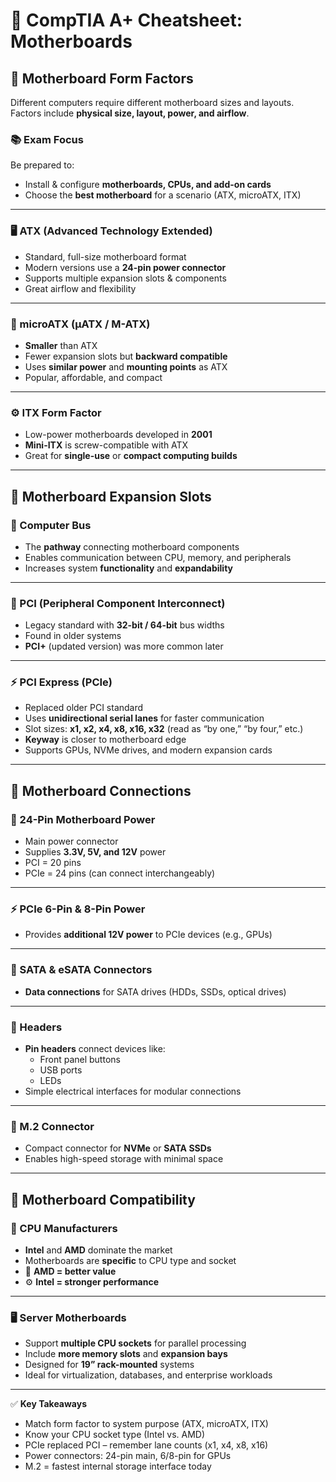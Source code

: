 # 🧠 CompTIA A+ Cheatsheet: Motherboards

## 🧩 Motherboard Form Factors

Different computers require different motherboard sizes and layouts.  
Factors include **physical size, layout, power, and airflow**.

### 📚 Exam Focus
Be prepared to:
- Install & configure **motherboards, CPUs, and add-on cards**
- Choose the **best motherboard** for a scenario (ATX, microATX, ITX)

---

### 🖥️ ATX (Advanced Technology Extended)
- Standard, full-size motherboard format  
- Modern versions use a **24-pin power connector**
- Supports multiple expansion slots & components  
- Great airflow and flexibility  

---

### 🧰 microATX (μATX / M-ATX)
- **Smaller** than ATX  
- Fewer expansion slots but **backward compatible**  
- Uses **similar power** and **mounting points** as ATX  
- Popular, affordable, and compact  

---

### ⚙️ ITX Form Factor
- Low-power motherboards developed in **2001**  
- **Mini-ITX** is screw-compatible with ATX  
- Great for **single-use** or **compact computing builds**

---

## 🔌 Motherboard Expansion Slots

### 🧠 Computer Bus
- The **pathway** connecting motherboard components  
- Enables communication between CPU, memory, and peripherals  
- Increases system **functionality** and **expandability**

---

### 🧩 PCI (Peripheral Component Interconnect)
- Legacy standard with **32-bit / 64-bit** bus widths  
- Found in older systems  
- **PCI+** (updated version) was more common later  

---

### ⚡ PCI Express (PCIe)
- Replaced older PCI standard  
- Uses **unidirectional serial lanes** for faster communication  
- Slot sizes: **x1, x2, x4, x8, x16, x32** (read as “by one,” “by four,” etc.)  
- **Keyway** is closer to motherboard edge  
- Supports GPUs, NVMe drives, and modern expansion cards  

---

## 🔋 Motherboard Connections

### 🔌 24-Pin Motherboard Power
- Main power connector  
- Supplies **3.3V, 5V, and 12V** power  
- PCI = 20 pins  
- PCIe = 24 pins (can connect interchangeably)  

---

### ⚡ PCIe 6-Pin & 8-Pin Power
- Provides **additional 12V power** to PCIe devices (e.g., GPUs)

---

### 💽 SATA & eSATA Connectors
- **Data connections** for SATA drives (HDDs, SSDs, optical drives)

---

### 🧷 Headers
- **Pin headers** connect devices like:
  - Front panel buttons
  - USB ports
  - LEDs  
- Simple electrical interfaces for modular connections  

---

### 💾 M.2 Connector
- Compact connector for **NVMe** or **SATA SSDs**  
- Enables high-speed storage with minimal space  

---

## 🧮 Motherboard Compatibility

### 🧠 CPU Manufacturers
- **Intel** and **AMD** dominate the market  
- Motherboards are **specific** to CPU type and socket  
- 💸 **AMD = better value**  
- ⚙️ **Intel = stronger performance**

---

### 🖥️ Server Motherboards
- Support **multiple CPU sockets** for parallel processing  
- Include **more memory slots** and **expansion bays**  
- Designed for **19” rack-mounted** systems  
- Ideal for virtualization, databases, and enterprise workloads  

---

✅ **Key Takeaways**
- Match form factor to system purpose (ATX, microATX, ITX)
- Know your CPU socket type (Intel vs. AMD)
- PCIe replaced PCI – remember lane counts (x1, x4, x8, x16)
- Power connectors: 24-pin main, 6/8-pin for GPUs
- M.2 = fastest internal storage interface today
